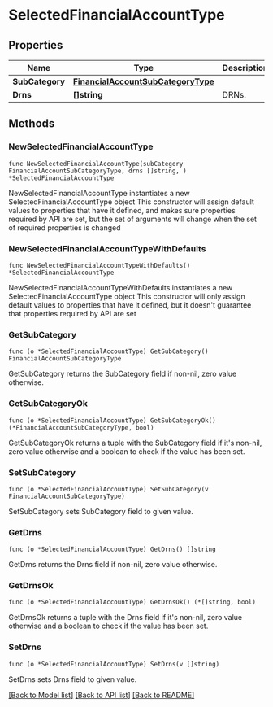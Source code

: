 # SelectedFinancialAccountType

## Properties

Name | Type | Description | Notes
------------ | ------------- | ------------- | -------------
**SubCategory** | [**FinancialAccountSubCategoryType**](FinancialAccountSubCategoryType.md) |  | 
**Drns** | **[]string** | DRNs. | 

## Methods

### NewSelectedFinancialAccountType

`func NewSelectedFinancialAccountType(subCategory FinancialAccountSubCategoryType, drns []string, ) *SelectedFinancialAccountType`

NewSelectedFinancialAccountType instantiates a new SelectedFinancialAccountType object
This constructor will assign default values to properties that have it defined,
and makes sure properties required by API are set, but the set of arguments
will change when the set of required properties is changed

### NewSelectedFinancialAccountTypeWithDefaults

`func NewSelectedFinancialAccountTypeWithDefaults() *SelectedFinancialAccountType`

NewSelectedFinancialAccountTypeWithDefaults instantiates a new SelectedFinancialAccountType object
This constructor will only assign default values to properties that have it defined,
but it doesn't guarantee that properties required by API are set

### GetSubCategory

`func (o *SelectedFinancialAccountType) GetSubCategory() FinancialAccountSubCategoryType`

GetSubCategory returns the SubCategory field if non-nil, zero value otherwise.

### GetSubCategoryOk

`func (o *SelectedFinancialAccountType) GetSubCategoryOk() (*FinancialAccountSubCategoryType, bool)`

GetSubCategoryOk returns a tuple with the SubCategory field if it's non-nil, zero value otherwise
and a boolean to check if the value has been set.

### SetSubCategory

`func (o *SelectedFinancialAccountType) SetSubCategory(v FinancialAccountSubCategoryType)`

SetSubCategory sets SubCategory field to given value.


### GetDrns

`func (o *SelectedFinancialAccountType) GetDrns() []string`

GetDrns returns the Drns field if non-nil, zero value otherwise.

### GetDrnsOk

`func (o *SelectedFinancialAccountType) GetDrnsOk() (*[]string, bool)`

GetDrnsOk returns a tuple with the Drns field if it's non-nil, zero value otherwise
and a boolean to check if the value has been set.

### SetDrns

`func (o *SelectedFinancialAccountType) SetDrns(v []string)`

SetDrns sets Drns field to given value.



[[Back to Model list]](../README.md#documentation-for-models) [[Back to API list]](../README.md#documentation-for-api-endpoints) [[Back to README]](../README.md)


